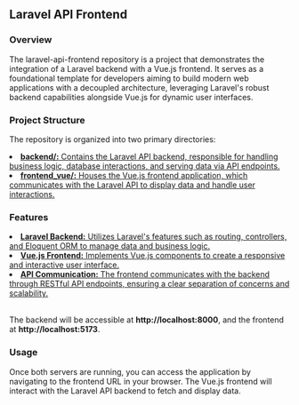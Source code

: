 <h2>Laravel API Frontend</h2>

<h3>Overview</h3>
The laravel-api-frontend repository is a project that demonstrates the integration of a Laravel backend with a Vue.js frontend. It serves as a foundational template for developers aiming to build modern web applications with a decoupled architecture, leveraging Laravel's robust backend capabilities alongside Vue.js for dynamic user interfaces.</p>

<h3>Project Structure</h3>
<p>The repository is organized into two primary directories:</p>
<u>
<li><strong>backend/:</strong> Contains the Laravel API backend, responsible for handling business logic, database interactions, and serving data via API endpoints.</li>

<li><strong>frontend_vue/:</strong> Houses the Vue.js frontend application, which communicates with the Laravel API to display data and handle user interactions.</li></u>



<h3>Features</h3>
<u><li><strong>Laravel Backend:</strong> Utilizes Laravel's features such as routing, controllers, and Eloquent ORM to manage data and business logic.</li>

<li><strong>Vue.js Frontend:</strong> Implements Vue.js components to create a responsive and interactive user interface.</li>

<li><strong>API Communication:</strong> The frontend communicates with the backend through RESTful API endpoints, ensuring a clear separation of concerns and scalability.</li></u>

<br>
<p>The backend will be accessible at <strong>http://localhost:8000</strong>, and the frontend at <strong>http://localhost:5173</strong>.</p>

<h3>Usage</h3>
<p>Once both servers are running, you can access the application by navigating to the frontend URL in your browser. The Vue.js frontend will interact with the Laravel API backend to fetch and display data.</p>
